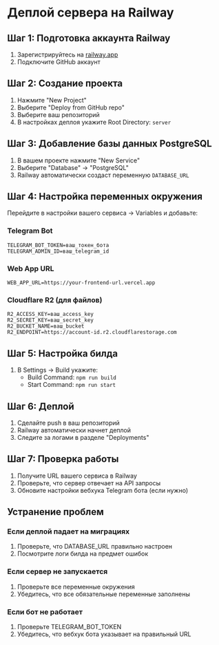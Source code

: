 # Деплой сервера на Railway

## Шаг 1: Подготовка аккаунта Railway

1. Зарегистрируйтесь на [railway.app](https://railway.app)
2. Подключите GitHub аккаунт

## Шаг 2: Создание проекта

1. Нажмите "New Project"
2. Выберите "Deploy from GitHub repo"
3. Выберите ваш репозиторий
4. В настройках деплоя укажите Root Directory: `server`

## Шаг 3: Добавление базы данных PostgreSQL

1. В вашем проекте нажмите "New Service"
2. Выберите "Database" → "PostgreSQL"
3. Railway автоматически создаст переменную `DATABASE_URL`

## Шаг 4: Настройка переменных окружения

Перейдите в настройки вашего сервиса → Variables и добавьте:

### Telegram Bot

```
TELEGRAM_BOT_TOKEN=ваш_токен_бота
TELEGRAM_ADMIN_ID=ваш_telegram_id
```

### Web App URL

```
WEB_APP_URL=https://your-frontend-url.vercel.app
```

### Cloudflare R2 (для файлов)

```
R2_ACCESS_KEY=ваш_access_key
R2_SECRET_KEY=ваш_secret_key
R2_BUCKET_NAME=ваш_bucket
R2_ENDPOINT=https://account-id.r2.cloudflarestorage.com
```

## Шаг 5: Настройка билда

1. В Settings → Build укажите:
   - Build Command: `npm run build`
   - Start Command: `npm run start`

## Шаг 6: Деплой

1. Сделайте push в ваш репозиторий
2. Railway автоматически начнет деплой
3. Следите за логами в разделе "Deployments"

## Шаг 7: Проверка работы

1. Получите URL вашего сервиса в Railway
2. Проверьте, что сервер отвечает на API запросы
3. Обновите настройки вебхука Telegram бота (если нужно)

## Устранение проблем

### Если деплой падает на миграциях

1. Проверьте, что DATABASE_URL правильно настроен
2. Посмотрите логи билда на предмет ошибок

### Если сервер не запускается

1. Проверьте все переменные окружения
2. Убедитесь, что все обязательные переменные заполнены

### Если бот не работает

1. Проверьте TELEGRAM_BOT_TOKEN
2. Убедитесь, что вебхук бота указывает на правильный URL
